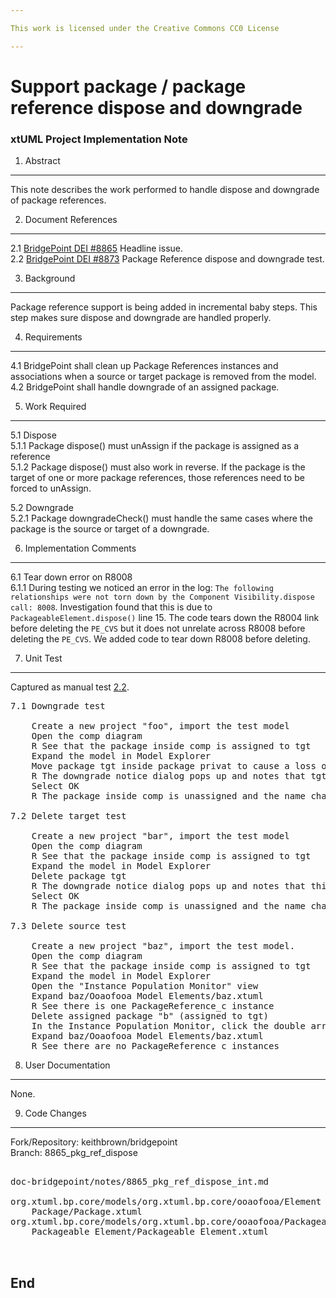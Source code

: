 ```yaml
---

This work is licensed under the Creative Commons CC0 License

---
```


# Support package / package reference dispose and downgrade
### xtUML Project Implementation Note


1. Abstract
-----------
This note describes the work performed to handle dispose and downgrade of 
package references.  

2. Document References
----------------------
<a id="2.1"></a>2.1 [BridgePoint DEI #8865](https://support.onefact.net/issues/8865) Headline issue.     
<a id="2.2"></a>2.2 [BridgePoint DEI #8873](https://support.onefact.net/issues/8873) Package Reference dispose and downgrade test.  
 
3. Background
-------------
Package reference support is being added in incremental baby steps.  This step 
makes sure dispose and downgrade are handled properly.   

4. Requirements
---------------
4.1 BridgePoint shall clean up Package References instances and associations 
  when a source or target package is removed from the model.    
4.2 BridgePoint shall handle downgrade of an assigned package.    

5. Work Required
----------------
5.1  Dispose   
5.1.1  Package dispose() must unAssign if the package is assigned as a reference  
5.1.2  Package dispose() must also work in reverse. If the package is the target
  of one or more package references, those references need to be forced to 
  unAssign.  

5.2  Downgrade  
5.2.1  Package downgradeCheck() must handle the same cases where the package is 
  the source or target of a downgrade.


6. Implementation Comments
--------------------------
6.1  Tear down error on R8008   
6.1.1  During testing we noticed an error in the log: 
```The following relationships were not torn down by the Component Visibility.dispose call: 8008```. 
Investigation found that this is due to ```PackageableElement.dispose()``` line 15. 
The code tears down the R8004 link before deleting the ```PE_CVS``` but it does
not unrelate across R8008 before deleting the ```PE_CVS```. We added code to 
tear down R8008 before deleting.      

7. Unit Test
------------
Captured as manual test [2.2](#2.2).  
<pre>
7.1 Downgrade test

    Create a new project "foo", import the test model
    Open the comp diagram
    R See that the package inside comp is assigned to tgt
    Expand the model in Model Explorer
    Move package tgt inside package privat to cause a loss of visibility
    R The downgrade notice dialog pops up and notes that tgt is associated with b and will cause a downgrade
    Select OK
    R The package inside comp is unassigned and the name changes to b

7.2 Delete target test

    Create a new project "bar", import the test model
    Open the comp diagram
    R See that the package inside comp is assigned to tgt
    Expand the model in Model Explorer
    Delete package tgt
    R The downgrade notice dialog pops up and notes that this will cause a downgrade on b
    Select OK
    R The package inside comp is unassigned and the name changes to b

7.3 Delete source test

    Create a new project "baz", import the test model.
    Open the comp diagram
    R See that the package inside comp is assigned to tgt
    Expand the model in Model Explorer
    Open the "Instance Population Monitor" view
    Expand baz/Ooaofooa Model Elements/baz.xtuml
    R See there is one PackageReference_c instance
    Delete assigned package "b" (assigned to tgt)
    In the Instance Population Monitor, click the double arrow "Update population display" button
    Expand baz/Ooaofooa Model Elements/baz.xtuml
    R See there are no PackageReference_c instances
</pre>

8. User Documentation
---------------------
None.  

9. Code Changes
---------------
Fork/Repository: keithbrown/bridgepoint  
Branch: 8865_pkg_ref_dispose  

<pre>

doc-bridgepoint/notes/8865_pkg_ref_dispose_int.md

org.xtuml.bp.core/models/org.xtuml.bp.core/ooaofooa/Element Packaging/
    Package/Package.xtuml
org.xtuml.bp.core/models/org.xtuml.bp.core/ooaofooa/Packageable Element/
    Packageable Element/Packageable Element.xtuml


</pre>

End
---

